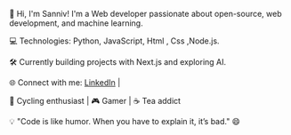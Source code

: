 👋 Hi, I'm Sanniv! I'm a Web developer passionate about open-source, web development, and machine learning.

💻 Technologies: Python, JavaScript, Html , Css ,Node.js.

🛠 Currently building projects with Next.js and exploring AI.

🌐 Connect with me: [LinkedIn]([https://linkedin.com/in/alex](https://www.linkedin.com/in/sanniv-bhaiya-0b0826280/)) |

🚴 Cycling enthusiast | 🎮 Gamer | ☕ Tea addict

💡 "Code is like humor. When you have to explain it, it’s bad." 😄

 
 
